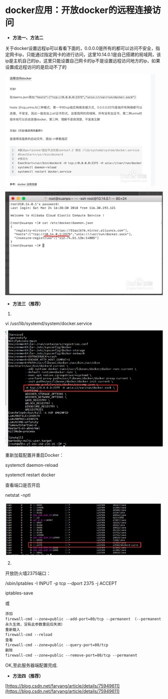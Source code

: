 # docker应用：开放docker的远程连接访问

* **方法一、方法二**

关于docker设置远程ip可以看看下面的，0.0.0.0是所有的都可以访问不安全，指定网卡ip，只能通过指定网卡的进行访问，这里10.14.0.1是自己搭建的局域网，该ip是主机自己的ip，这里只能设置自己网卡的ip不是设置远程访问地方的ip，如果设置成远程访问的是启动不了的

![](/assets/86d6277f9e2f0708db93060be524b899a901f223.jpg)

![](/assets/12312321321.png)

* **方法三（推荐）**

1.

vi /usr/lib/systemd/system/docker.service

![](/assets/p.jpg)

重新加载配置并重启Docker：

systemctl daemon-reload

systemctl restart docker

查看端口是否开启

netstat -nptl

![](/assets/VHWVSQ}41HEX%%LA9I8}HRO.png)

2.

开放防火墙2375端口：

/sbin/iptables -I INPUT -p tcp --dport 2375 -j ACCEPT

iptables-save

或

```
添加
firewall-cmd --zone=public --add-port=80/tcp --permanent （--permanent永久生效，没有此参数重启后失效）
重新载入
firewall-cmd --reload
查看
firewall-cmd --zone=public --query-port=80/tcp
删除
firewall-cmd --zone=public --remove-port=80/tcp --permanent
```

OK,至此服务器端配置完成.

* **方法四（推荐）**

[https://blog.csdn.net/faryang/article/details/75949611](https://blog.csdn.net/faryang/article/details/75949611)

